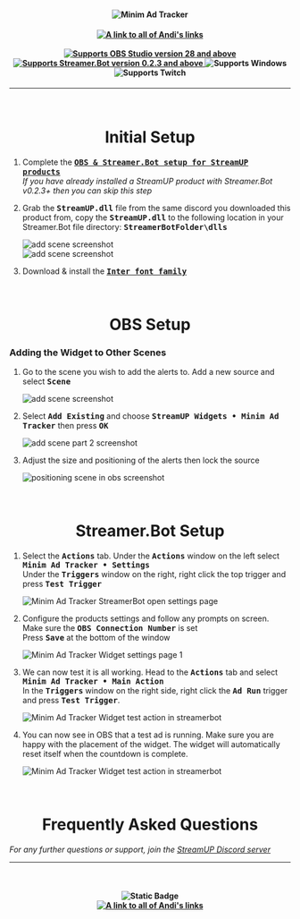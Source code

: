 <h4 align="center">
  <img src="../Assets/Minim Ad Tracker - Banner.png" alt="Minim Ad Tracker">
</h4>

<h4 align="center">
  <a href="https://doras.to/andilippi">
    <img alt="A link to all of Andi's links" src="https://img.shields.io/badge/Created%20by%20Andi%20Stone%20(Andilippi)-white?style=for-the-badge">
  </a>
  <br><br>
    <a href="https://obsproject.com">
        <img alt="Supports OBS Studio version 28 and above" src="https://img.shields.io/badge/OBS Studio-28%2B-FFFFFF?style=for-the-badge&labelColor=1e1a1d">
    </a>
    <a href="https://streamer.bot">
        <img alt="Supports Streamer.Bot version 0.2.3 and above" src="https://img.shields.io/badge/Streamer.Bot-v0.2.3+-%23FFFFFF?style=for-the-badge&labelColor=9038e8">
    </a>
    <img alt="Supports Windows" src="https://img.shields.io/badge/Windows-%23FFFFFF?style=for-the-badge&logo=windows&labelColor=00a2ed">
  <br>
  <img alt="Supports Twitch" src="https://img.shields.io/badge/Supports Twitch-6441a5?style=for-the-badge&logo=twitch&logoColor=white">
</h4>

---

<br>

<h1 align="center">Initial Setup
</h1>

1. Complete the <kbd><b><a href="https://github.com/StreamUPTips/ReadMe-Files/blob/main/StreamUP-Product-Install-Guide.md">OBS & Streamer.Bot setup for StreamUP products</b></kbd><br></a>
*If you have already installed a StreamUP product with Streamer.Bot v0.2.3+ then you can skip this step*

2. Grab the <kbd><b>StreamUP.dll</b></kbd> file from the same discord you downloaded this product from, copy the <kbd><b>StreamUP.dll</b></kbd> to the following location in your Streamer.Bot file directory: <kbd><b>StreamerBotFolder\\dlls</b></kbd>

    <img src="../Assets/General - StreamUP dll 1.png" alt="add scene screenshot"><br>
    <img src="../Assets/General - StreamUP dll 2.png" alt="add scene screenshot"><br>
3. Download & install the <kbd><b><a href="https://fonts.google.com/specimen/Inter">Inter font family</b></kbd></a><br>

<br>

<h1 align="center">OBS Setup
</h1>
<h3>Adding the Widget to Other Scenes</h3>

1. Go to the scene you wish to add the alerts to. Add a new source and select <kbd><b>Scene</b></kbd><br>

    <img src="../Assets/Minim Ad Tracker - OBS Add Scene 1.png" alt="add scene screenshot"><br>

1. Select <kbd><b>Add Existing</b></kbd> and choose <kbd><b>StreamUP Widgets • Minim Ad Tracker</b></kbd> then press <kbd><b>OK</b></kbd><br>

    <img src="../Assets/Minim Ad Tracker - OBS Add Scene 2.png" alt="add scene part 2 screenshot"><br>

1. Adjust the size and positioning of the alerts then lock the source<br>

    <img src="../Assets/Minim Ad Tracker - Position In OBS.png" alt="positioning scene in obs screenshot">

<br>

<h1 align="center">
        Streamer.Bot Setup
</h1>

1. Select the <kbd><b>Actions</b></kbd> tab. Under the <kbd><b>Actions</b></kbd> window on the left select <kbd><b>Minim Ad Tracker • Settings</b></kbd><br>
Under the <kbd><b>Triggers</b></kbd> window on the right, right click the top trigger and press <kbd><b>Test Trigger</b></kbd><br>

   <img src="../Assets/Minim Ad Tracker - Open Settings.png" alt="Minim Ad Tracker StreamerBot open settings page"><br>

2. Configure the products settings and follow any prompts on screen. Make sure the <kbd><b>OBS Connection Number</b></kbd> is set<br>
Press <kbd><b>Save</b></kbd> at the bottom of the window<br>

    <img src="../Assets/Minim Ad Tracker - Settings 1.png" alt="Minim Ad Tracker Widget settings page 1">

3. We can now test it is all working. Head to the <kbd><b>Actions</b></kbd> tab and select <kbd><b>Minim Ad Tracker • Main Action</b></kbd><br>
In the <kbd><b>Triggers</b></kbd> window on the right side, right click the <kbd><b>Ad Run</b></kbd> trigger and press <kbd><b>Test Trigger</b></kbd>.

      <img src="../Assets/Minim Ad Tracker - Test Main Action.png" alt="Minim Ad Tracker Widget test action in streamerbot"><br>

4. You can now see in OBS that a test ad is running. Make sure you are happy with the placement of the widget. The widget will automatically reset itself when the countdown is complete.

      <img src="../Assets/Minim Ad Tracker - Check.png" alt="Minim Ad Tracker Widget test action in streamerbot"><br>

<br>

<h1 align="center">
        Frequently Asked Questions
</h1>

*For any further questions or support, join the [StreamUP Discord server](https://discord.com/invite/RnDKRaVCEu?)*

---

<br>

<h4 align="center">
  <img alt="Static Badge" src="https://img.shields.io/badge/A%20StreamUP%20Product-%23fc6caf?style=for-the-badge"><br>
  <a href="https://doras.to/andilippi">
    <img alt="A link to all of Andi's links" src="https://img.shields.io/badge/Created%20by%20Andi%20Stone%20(Andilippi)-white?style=for-the-badge">
  </a>  
</h4>
